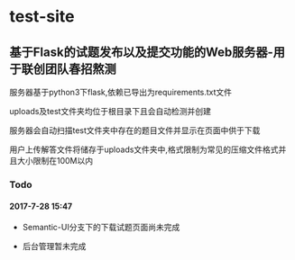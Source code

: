 ﻿# test-site  

## 基于Flask的试题发布以及提交功能的Web服务器-用于联创团队春招熬测

服务器基于python3下flask,依赖已导出为requirements.txt文件

uploads及test文件夹均位于根目录下且会自动检测并创建

服务器会自动扫描test文件夹中存在的题目文件并显示在页面中供于下载

用户上传解答文件将储存于uploads文件夹中,格式限制为常见的压缩文件格式并且大小限制在100M以内

### Todo

#### 2017-7-28 15:47

- Semantic-UI分支下的下载试题页面尚未完成

- 后台管理暂未完成